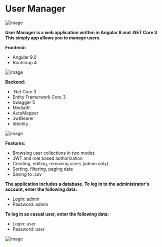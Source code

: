 # User Manager

![image](https://user-images.githubusercontent.com/48060008/82942342-1a1a5480-9f98-11ea-8c55-dd2c73973e67.png)

**User Manager is a web application written in Angular 9 and .NET Core 3 \
This simply app allows you to manage users.**
 
**Frontend:**
-	Angular 9.0
-	Bootstrap 4

![image](https://user-images.githubusercontent.com/48060008/82942518-5cdc2c80-9f98-11ea-8e91-4c1eb3252667.png)

**Backend:**
- .Net Core 3
- Entity Framerwork Core 3
- Swagger 5
- MediatR
- AutoMapper
- JwtBearer
- Identity

![image](https://user-images.githubusercontent.com/48060008/82942426-3cac6d80-9f98-11ea-94d2-0477ae806cb3.png)

**Features:**
- Browsing user collections in two modes
- JWT and role based authorization
- Creating, editing, removing users (admin only)
- Sorting, filtering, paging data
- Saving to .csv

**The application includes a database. To log in to the administrator's account, enter the following data:**
- Login: admin
- Password: admin

**To log in as casual user, enter the following data:**
- Login: user
- Password: user

![image](https://user-images.githubusercontent.com/48060008/82942645-901ebb80-9f98-11ea-9de3-098385ddee87.png)
